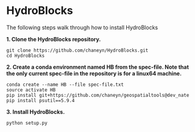 HydroBlocks
==========

The following steps walk through how to install HydroBlocks

**1. Clone the HydroBlocks repository.**

```
git clone https://github.com/chaneyn/HydroBlocks.git
cd HydroBlocks
```

**2. Create a conda environment named HB from the spec-file. Note that the only current spec-file in the repository is for a linux64 machine.** 

```
conda create --name HB --file spec-file.txt
source activate HB
pip install git+https://github.com/chaneyn/geospatialtools@dev_nate
pip install psutil==5.9.4
```

**3. Install HydroBlocks.**

```
python setup.py 
```

